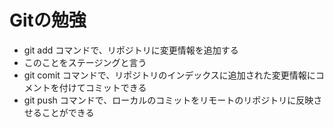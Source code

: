 # Gitの勉強
- git add コマンドで、リポジトリに変更情報を追加する
 - このことをステージングと言う
- git comit コマンドで、リポジトリのインデックスに追加された変更情報にコメントを付けてコミットできる
- git push コマンドで、ローカルのコミットをリモートのリポジトリに反映させることができる

